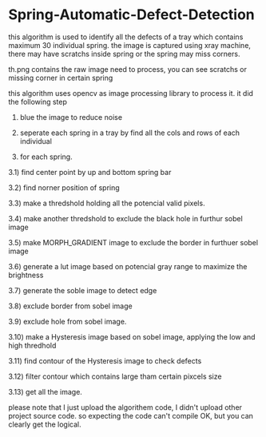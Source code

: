 # Spring-Automatic-Defect-Detection
this algorithm is used to identify all the defects of a tray which contains maximum 30 individual spring.
the image is captured using xray machine, there may have scratchs inside spring or the spring may miss corners.

th.png contains the raw image need to process, you can see scratchs or missing corner in certain spring

this algorithm uses opencv as image processing library to process it.
it did the following step

1. blue the image to reduce noise

2. seperate each spring in a tray by find all the cols and rows of each individual

3. for each spring.

  3.1) find center point by up and bottom spring bar

  3.2) find norner position of spring

  3.3) make a thredshold holding all the potencial valid pixels.

  3.4) make another thredshold to exclude the black hole in furthur sobel image

  3.5) make MORPH_GRADIENT image to exclude the border in furthuer sobel image

  3.6) generate a lut image based on potencial gray range to maximize the brightness

  3.7) generate the soble image to detect edge

  3.8) exclude border from sobel image

  3.9) exclude hole from sobel image.

  3.10) make a Hysteresis image based on sobel image, applying the low and high thredhold

  3.11) find contour of the Hysteresis image to check defects

  3.12) filter contour which contains large tham certain pixcels size

  3.13) get all the image.


please note that I just upload the algorithem code, I didn't upload other project source code. so expecting the code can't compile OK, but you can clearly get the logical.
